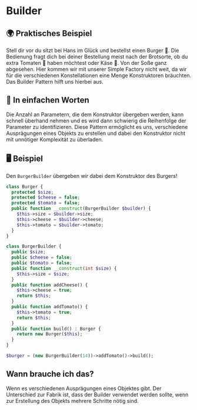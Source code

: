 # Builder

## 🌍 Praktisches Beispiel
Stell dir vor du sitzt bei Hans im Glück und bestellst einen Burger 🍔. Die Bedienung fragt dich bei deiner Bestellung meist nach der Brotsorte, ob du extra Tomaten 🍅 haben möchtest oder Käse 🧀. Von der Soße ganz abgesehen. Hier kommen wir mit unserer Simple Factory nicht weit, da wir für die verschiedenen Konstellationen eine Menge Konstruktoren bräuchten. Das Builder Pattern hilft uns hierbei aus.

## 💬 In einfachen Worten
Die Anzahl an Parametern, die dem Konstruktor übergeben werden, kann schnell überhand nehmen und es wird dann schwierig die Reihenfolge der Parameter zu identifizieren. Diese Pattern ermöglicht es uns, verschiedene Ausprägungen eines Objekts zu erstellen und dabei den Konstruktor nicht mit unnötiger Komplexität zu überladen.

## 🖥 Beispiel
Den `BurgerBuilder` übergeben wir dabei dem Konstruktor des Burgers!
```php
class Burger {
  protected $size;
  protected $cheese = false;
  protected $tomato = false;
  public function __construct(BurgerBuilder $builder) {
    $this->size = $builder->size;
    $this->cheese = $builder->cheese;
    $this->tomato = $builder->tomato;
  }
}

class BurgerBuilder {
  public $size;
  public $cheese = false;
  public $tomato = false;
  public function __construct(int $size) {
    $this->size = $size;
  }
  public function addCheese() {
    $this->cheese = true;
    return $this;
  }
  public function addTomato() {
    $this->tomato = true;
    return $this;
  }
  public function build() : Burger {
    return new Burger($this);
  }
}

$burger = (new BurgerBuilder(14))->addTomato()->build();      
```

## Wann brauche ich das? 
Wenn es verschiedenen Ausprägungen eines Objektes gibt. Der Unterschied zur Fabrik ist, dass der Builder verwendet werden sollte, wenn zur Erstellung des Objekts mehrere Schritte nötig sind.